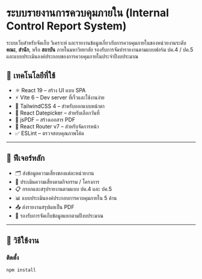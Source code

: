 # ระบบรายงานการควบคุมภายใน (Internal Control Report System)

ระบบเว็บสำหรับจัดเก็บ วิเคราะห์ และรายงานข้อมูลเกี่ยวกับการควบคุมภายในของหน่วยงานระดับ **คณะ**, **สำนัก**, หรือ **สถาบัน** ภายในมหาวิทยาลัย รองรับการจัดทำรายงานตามแบบฟอร์ม ปค.4 / ปค.5 และแบบประเมินองค์ประกอบของการควบคุมภายในประจำปีงบประมาณ

## 🔧 เทคโนโลยีที่ใช้

- ⚛️ React 19 – สร้าง UI แบบ SPA
- ⚡ Vite 6 – Dev server ที่เร็วและใช้งานง่าย
- 🎨 TailwindCSS 4 – สำหรับออกแบบหน้าตา
- 📅 React Datepicker – สำหรับเลือกวันที่
- 🧾 jsPDF – สร้างเอกสาร PDF
- 🧭 React Router v7 – สำหรับจัดการหน้า
- ✅ ESLint – ตรวจสอบคุณภาพโค้ด

---

## 🧩 ฟีเจอร์หลัก

- 🗂 ส่งข้อมูลความเสี่ยงของแต่ละหน่วยงาน
- 📝 ประเมินความเสี่ยงตามกิจกรรม / โครงการ
- 📋 กรอกและสรุปรายงานตามแบบ ปค.4 และ ปค.5
- 📊 แบบประเมินองค์ประกอบการควบคุมภายใน 5 ด้าน
- 📤 ส่งรายงานสรุปผลเป็น PDF
- 📆 รองรับการจัดเก็บข้อมูลแยกตามปีงบประมาณ

---

## 🚀 วิธีใช้งาน

###  ติดตั้ง

```bash
npm install
